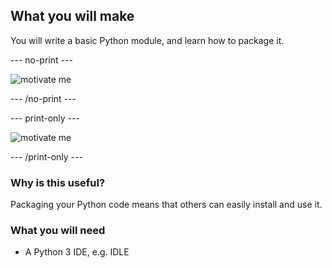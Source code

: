 ## What you will make

You will write a basic Python module, and learn how to package it.

--- no-print ---

![motivate me](images/motivate_me.gif)

--- /no-print ---

--- print-only ---

![motivate me](images/motivate_me.PNG)

--- /print-only ---

### Why is this useful?

Packaging your Python code means that others can easily install and use it.


### What you will need

+ A Python 3 IDE, e.g. IDLE


